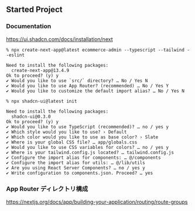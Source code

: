 ## Started Project

### Documentation

https://ui.shadcn.com/docs/installation/next

```
% npx create-next-app@latest ecommerce-admin --typescript --tailwind --eslint

Need to install the following packages:
  create-next-app@13.4.9
Ok to proceed? (y) y
✔ Would you like to use `src/` directory? … No / Yes N
✔ Would you like to use App Router? (recommended) … No / Yes Y
✔ Would you like to customize the default import alias? … No / Yes N
```

```
% npx shadcn-ui@latest init

Need to install the following packages:
  shadcn-ui@0.3.0
Ok to proceed? (y) y
✔ Would you like to use TypeScript (recommended)? … no / yes y
✔ Which style would you like to use? › Default
✔ Which color would you like to use as base color? › Slate
✔ Where is your global CSS file? … app/globals.css
✔ Would you like to use CSS variables for colors? … no / yes y
✔ Where is your tailwind.config.js located? … tailwind.config.js
✔ Configure the import alias for components: … @/components
✔ Configure the import alias for utils: … @/lib/utils
✔ Are you using React Server Components? … no / yes y
✔ Write configuration to components.json. Proceed? … yes
```

### App Router ディレクトリ構成

https://nextjs.org/docs/app/building-your-application/routing/route-groups
